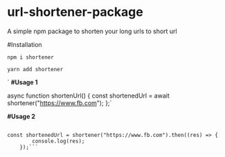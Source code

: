 ﻿# url-shortener-package

A simple npm package to shorten your long urls to short url

#Installation

`npm i shortener`

`yarn add shortener`

`
**#Usage 1**


async function shortenUrl() {
        const shortenedUrl = await shortener("https://www.fb.com");
    };`



**#Usage 2**

```import shortener from "../node_modules/shortmyurl/";

const shortenedUrl = shortener("https://www.fb.com").then((res) => {
        console.log(res);   
    });```







      
    

